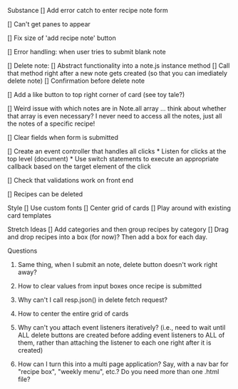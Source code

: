 Substance
[] Add error catch to enter recipe note form

[] Can't get panes to appear

[] Fix size of 'add recipe note' button 

[] Error handling: when user tries to submit blank note 

[] Delete note:
    [] Abstract functionality into a note.js instance method
        [] Call that method right after a new note gets created (so that you can imediately delete note)
    [] Confirmation before delete note

[] Add a like button to top right corner of card (see toy tale?)

[] Weird issue with which notes are in Note.all array ... think about whether that array is even necessary? I never need to access all the notes, just all the notes of a specific recipe!

[] Clear fields when form is submitted

[] Create an event controller that handles all clicks
    * Listen for clicks at the top level (document)
    * Use switch statements to execute an appropriate callback based on the target element of the click

[] Check that validations work on front end 

[] Recipes can be deleted

Style
[] Use custom fonts
[] Center grid of cards
[] Play around with existing card templates

Stretch Ideas
[] Add categories and then group recipes by category
[] Drag and drop recipes into a box (for now)? Then add a box for each day.

Questions
1. Same thing, when I submit an note, delete button doesn't work right away?

2. How to clear values from input boxes once recipe is submitted

3. Why can't I call resp.json() in delete fetch request?

3. How to center the entire grid of cards

4. Why can't you attach event listeners iteratively? (i.e., need to wait until ALL delete buttons are created before adding event listeners to ALL of them, rather than attaching the listener to each one right after it is created)

5. How can I turn this into a multi page application? Say, with a nav bar for "recipe box", "weekly menu", etc.? Do you need more than one .html file?

